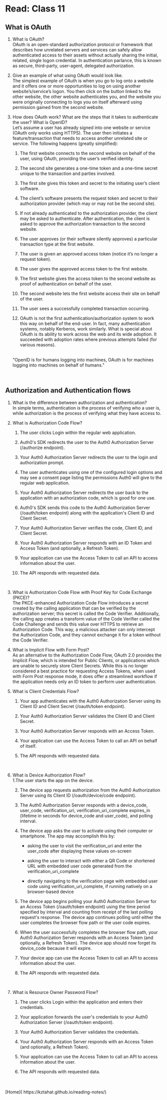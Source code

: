 # Read: Class 11

## What is OAuth
1. What is OAuth?<br />
    OAuth is an open-standard authorization protocol or framework that describes how unrelated servers and services can safely allow authenticated access to their assets without actually sharing the initial, related, single logon credential. In authentication parlance, this is known as secure, third-party, user-agent, delegated authorization.
    <br />

2. Give an example of what using OAuth would look like.<br />
    The simplest example of OAuth is when you go to log onto a website and it offers one or more opportunities to log on using another website’s/service’s logon. You then click on the button linked to the other website, the other website authenticates you, and the website you were originally connecting to logs you on itself afterward using permission gained from the second website.
    <br />

3. How does OAuth work? What are the steps that it takes to authenticate the user?
    What is OpenID?<br />
    Let’s assume a user has already signed into one website or service (OAuth only works using HTTPS). The user then initiates a feature/transaction that needs to access another unrelated site or service. The following happens (greatly simplified):
    <br />
    1. The first website connects to the second website on behalf of the user, using OAuth, providing the user’s verified identity.<br />

    2. The second site generates a one-time token and a one-time secret unique to the transaction and parties involved.<br />

    3. The first site gives this token and secret to the initiating user’s client software.<br />
    4. The client’s software presents the request token and secret to their authorization provider (which may or may not be the second site).<br />
    5. If not already authenticated to the authorization provider, the client may be asked to authenticate. After authentication, the client is asked to approve the authorization transaction to the second website.<br />
    6. The user approves (or their software silently approves) a particular transaction type at the first website.<br />
    7. The user is given an approved access token (notice it’s no longer a request token).<br />
    8. The user gives the approved access token to the first website.<br />
    9. The first website gives the access token to the second website as proof of authentication on behalf of the user.<br />
    10. The second website lets the first website access their site on behalf of the user.<br />
    11. The user sees a successfully completed transaction occurring.<br />
    12. OAuth is not the first authentication/authorization system to work this way on behalf of the end-user. In fact, many authentication systems, notably Kerberos, work similarly. What is special about OAuth is its ability to work across the web and its wide adoption. It succeeded with adoption rates where previous attempts failed (for various reasons).
    <br />
    "OpenID is for humans logging into machines, OAuth is for machines logging into machines on behalf of humans."

<br />

## Authorization and Authentication flows
1. What is the difference between authorization and authentication?<br />
    In simple terms, authentication is the process of verifying who a user is, while authorization is the process of verifying what they have access to.
    <br />
2. What is Authorization Code Flow?<br />
    1. The user clicks Login within the regular web application.<br />

    2. Auth0's SDK redirects the user to the Auth0 Authorization Server (/authorize endpoint).<br />

    3. Your Auth0 Authorization Server redirects the user to the login and authorization prompt.<br />

    4. The user authenticates using one of the configured login options and may see a consent page listing the permissions Auth0 will give to the regular web application.<br />

    5. Your Auth0 Authorization Server redirects the user back to the application with an authorization code, which is good for one use.<br />

    6. Auth0's SDK sends this code to the Auth0 Authorization Server (/oauth/token endpoint) along with the application's Client ID and Client Secret.<br />

    7. Your Auth0 Authorization Server verifies the code, Client ID, and Client Secret.<br />

    8. Your Auth0 Authorization Server responds with an ID Token and Access Token (and optionally, a Refresh Token).<br />

    9. Your application can use the Access Token to call an API to access information about the user.<br />

    10. The API responds with requested data.
    <br />

3. What is Authorization Code Flow with Proof Key for Code Exchange (PKCE)?<br />
    The PKCE-enhanced Authorization Code Flow introduces a secret created by the calling application that can be verified by the authorization server; this secret is called the Code Verifier. Additionally, the calling app creates a transform value of the Code Verifier called the Code Challenge and sends this value over HTTPS to retrieve an Authorization Code. This way, a malicious attacker can only intercept the Authorization Code, and they cannot exchange it for a token without the Code Verifier.
    <br />

4. What is Implicit Flow with Form Post?<br />
    As an alternative to the Authorization Code Flow, OAuth 2.0 provides the Implicit Flow, which is intended for Public Clients, or applications which are unable to securely store Client Secrets. While this is no longer considered a best practice for requesting Access Tokens, when used with Form Post response mode, it does offer a streamlined workflow if the application needs only an ID token to perform user authentication.
    <br />

5. What is Client Credentials Flow?<br />
    1. Your app authenticates with the Auth0 Authorization Server using its Client ID and Client Secret (/oauth/token endpoint).<br />

    2. Your Auth0 Authorization Server validates the Client ID and Client Secret.<br />

    3. Your Auth0 Authorization Server responds with an Access Token.<br />

    4. Your application can use the Access Token to call an API on behalf of itself.<br />

    5. The API responds with requested data.
    <br />

6. What is Device Authorization Flow?<br />
    1.The user starts the app on the device.<br />

    2. The device app requests authorization from the Auth0 Authorization Server using its Client ID (/oauth/device/code endpoint).<br />

    3. The Auth0 Authorization Server responds with a device_code, user_code, verification_uri, verification_uri_complete expires_in (lifetime in seconds for device_code and user_code), and polling interval.<br />

    4. The device app asks the user to activate using their computer or smartphone. The app may accomplish this by:<br />

        - asking the user to visit the verification_uri and enter the user_code after displaying these values on-screen<br />

        - asking the user to interact with either a QR Code or shortened URL with embedded user code generated from the verification_uri_complete<br />

        - directly navigating to the verification page with embedded user code using verification_uri_complete, if running natively on a browser-based device<br />

    5. The device app begins polling your Auth0 Authorization Server for an Access Token (/oauth/token endpoint) using the time period specified by interval and counting from receipt of the last polling request's response. The device app continues polling until either the user completes the browser flow path or the user code expires.<br />

    6. When the user successfully completes the browser flow path, your Auth0 Authorization Server responds with an Access Token (and optionally, a Refresh Token). The device app should now forget its device_code because it will expire.<br />

    7. Your device app can use the Access Token to call an API to access information about the user.<br />

    8. The API responds with requested data.

<br />

7. What is Resource Owner Password Flow?<br />
    1. The user clicks Login within the application and enters their credentials.<br />

    2. Your application forwards the user's credentials to your Auth0 Authorization Server (/oauth/token endpoint).<br />

    3. Your Auth0 Authorization Server validates the credentials.<br />

    4. Your Auth0 Authorization Server responds with an Access Token (and optionally, a Refresh Token).<br />

    5. Your application can use the Access Token to call an API to access information about the user.<br />

    6. The API responds with requested data.<br />

<br />
<br />
[Home]( https://kztahat.github.io/reading-notes/)